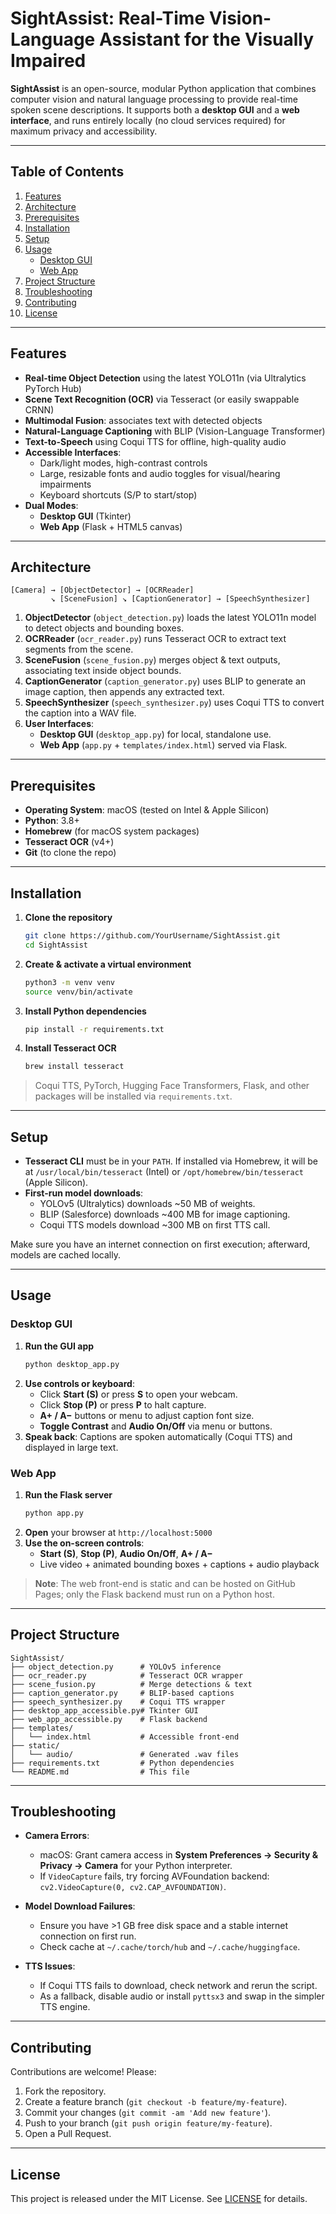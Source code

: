 # SightAssist: Real-Time Vision-Language Assistant for the Visually Impaired

**SightAssist** is an open-source, modular Python application that combines computer vision and natural language processing to provide real-time spoken scene descriptions. It supports both a **desktop GUI** and a **web interface**, and runs entirely locally (no cloud services required) for maximum privacy and accessibility.

---

## Table of Contents
1. [Features](#features)
2. [Architecture](#architecture)
3. [Prerequisites](#prerequisites)
4. [Installation](#installation)
5. [Setup](#setup)
6. [Usage](#usage)
   - [Desktop GUI](#desktop-gui)
   - [Web App](#web-app)
7. [Project Structure](#project-structure)
8. [Troubleshooting](#troubleshooting)
9. [Contributing](#contributing)
10. [License](#license)

---

## Features
- **Real-time Object Detection** using the latest YOLO11n (via Ultralytics PyTorch Hub)
- **Scene Text Recognition (OCR)** via Tesseract (or easily swappable CRNN)
- **Multimodal Fusion**: associates text with detected objects
- **Natural-Language Captioning** with BLIP (Vision-Language Transformer)
- **Text-to-Speech** using Coqui TTS for offline, high-quality audio
- **Accessible Interfaces**:
  - Dark/light modes, high-contrast controls
  - Large, resizable fonts and audio toggles for visual/hearing impairments
  - Keyboard shortcuts (S/P to start/stop)
- **Dual Modes**:
  - **Desktop GUI** (Tkinter)
  - **Web App** (Flask + HTML5 canvas)

---

## Architecture

```
[Camera] → [ObjectDetector] → [OCRReader]
         ↘ [SceneFusion] ↘ [CaptionGenerator] → [SpeechSynthesizer]
```

1. **ObjectDetector** (`object_detection.py`) loads the latest YOLO11n model to detect objects and bounding boxes.
2. **OCRReader** (`ocr_reader.py`) runs Tesseract OCR to extract text segments from the scene.
3. **SceneFusion** (`scene_fusion.py`) merges object & text outputs, associating text inside object bounds.
4. **CaptionGenerator** (`caption_generator.py`) uses BLIP to generate an image caption, then appends any extracted text.
5. **SpeechSynthesizer** (`speech_synthesizer.py`) uses Coqui TTS to convert the caption into a WAV file.
6. **User Interfaces**:
   - **Desktop GUI** (`desktop_app.py`) for local, standalone use.
   - **Web App** (`app.py` + `templates/index.html`) served via Flask.

---

## Prerequisites
- **Operating System**: macOS (tested on Intel & Apple Silicon)
- **Python**: 3.8+
- **Homebrew** (for macOS system packages)
- **Tesseract OCR** (v4+)
- **Git** (to clone the repo)

---

## Installation

1. **Clone the repository**
   ```bash
   git clone https://github.com/YourUsername/SightAssist.git
   cd SightAssist
   ```

2. **Create & activate a virtual environment**
   ```bash
   python3 -m venv venv
   source venv/bin/activate
   ```

3. **Install Python dependencies**
   ```bash
   pip install -r requirements.txt
   ```

4. **Install Tesseract OCR**
   ```bash
   brew install tesseract
   ```

> Coqui TTS, PyTorch, Hugging Face Transformers, Flask, and other packages will be installed via `requirements.txt`.

---

## Setup

- **Tesseract CLI** must be in your `PATH`. If installed via Homebrew, it will be at `/usr/local/bin/tesseract` (Intel) or `/opt/homebrew/bin/tesseract` (Apple Silicon).
- **First-run model downloads**:
  - YOLOv5 (Ultralytics) downloads ~50 MB of weights.
  - BLIP (Salesforce) downloads ~400 MB for image captioning.
  - Coqui TTS models download ~300 MB on first TTS call.

Make sure you have an internet connection on first execution; afterward, models are cached locally.

---

## Usage

### Desktop GUI

1. **Run the GUI app**
   ```bash
   python desktop_app.py
   ```
2. **Use controls or keyboard**:
   - Click **Start (S)** or press **S** to open your webcam.
   - Click **Stop (P)** or press **P** to halt capture.
   - **A+ / A−** buttons or menu to adjust caption font size.
   - **Toggle Contrast** and **Audio On/Off** via menu or buttons.
3. **Speak back**: Captions are spoken automatically (Coqui TTS) and displayed in large text.

### Web App

1. **Run the Flask server**
   ```bash
   python app.py
   ```
2. **Open** your browser at `http://localhost:5000`
3. **Use the on-screen controls**:
   - **Start (S)**, **Stop (P)**, **Audio On/Off**, **A+ / A−**
   - Live video + animated bounding boxes + captions + audio playback

> **Note**: The web front-end is static and can be hosted on GitHub Pages; only the Flask backend must run on a Python host.

---

## Project Structure

```
SightAssist/
├── object_detection.py      # YOLOv5 inference
├── ocr_reader.py            # Tesseract OCR wrapper
├── scene_fusion.py          # Merge detections & text
├── caption_generator.py     # BLIP-based captions
├── speech_synthesizer.py    # Coqui TTS wrapper
├── desktop_app_accessible.py# Tkinter GUI
├── web_app_accessible.py    # Flask backend
├── templates/
│   └── index.html           # Accessible front-end
├── static/
│   └── audio/               # Generated .wav files
├── requirements.txt         # Python dependencies
└── README.md                # This file
```

---

## Troubleshooting

- **Camera Errors**:
  - macOS: Grant camera access in **System Preferences → Security & Privacy → Camera** for your Python interpreter.
  - If `VideoCapture` fails, try forcing AVFoundation backend: `cv2.VideoCapture(0, cv2.CAP_AVFOUNDATION)`.

- **Model Download Failures**:
  - Ensure you have >1 GB free disk space and a stable internet connection on first run.
  - Check cache at `~/.cache/torch/hub` and `~/.cache/huggingface`.

- **TTS Issues**:
  - If Coqui TTS fails to download, check network and rerun the script.
  - As a fallback, disable audio or install `pyttsx3` and swap in the simpler TTS engine.


---

## Contributing

Contributions are welcome! Please:
1. Fork the repository.
2. Create a feature branch (`git checkout -b feature/my-feature`).
3. Commit your changes (`git commit -am 'Add new feature'`).
4. Push to your branch (`git push origin feature/my-feature`).
5. Open a Pull Request.


---

## License

This project is released under the MIT License. See [LICENSE](LICENSE) for details.
